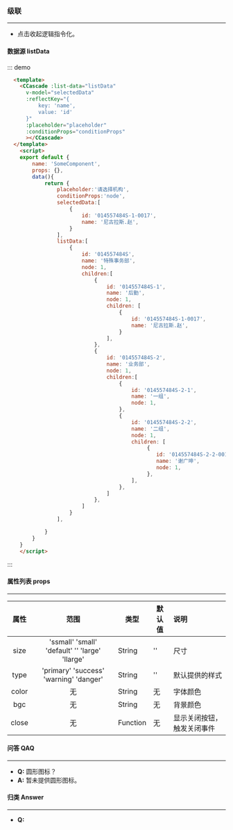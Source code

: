 ### 级联
---
  <ul>
      <li>点击收起逻辑指令化。</li>
  </ul>


#### 数据源 listData
::: demo
```html
  <template>
    <CCascade :list-data="listData"
      v-model="selectedData"
      :reflectKey="{
          key: 'name',
          value: 'id'
      }"
      :placeholder="placeholder"
      :conditionProps="conditionProps"
      ></CCascade>
  </template>
    <script>
    export default {
        name: 'SomeComponent',
        props: {},
        data(){
            return {
                placeholder:'请选择机构',
                conditionProps:'node',
                selectedData:[
                    {
                        id: '014557484S-1-0017',
                        name: '尼古拉斯.赵',
                    }
                ],
                listData:[
                    {
                        id: '014557484S',
                        name: '特殊事务部',
                        node: 1,
                        children:[
                            {
                                id: '014557484S-1',
                                name: '后勤',
                                node: 1,
                                children: [
                                    {
                                        id: '014557484S-1-0017',
                                        name: '尼古拉斯.赵',
                                    }
                                ],
                            },
                            {
                                id: '014557484S-2',
                                name: '业务部',
                                node: 1,
                                children:[
                                    {
                                        id: '014557484S-2-1',
                                        name: '一组',
                                        node: 1,
                                    },
                                    {
                                        id: '014557484S-2-2',
                                        name: '二组',
                                        node: 1,
                                        children: [
                                             {
                                                id: '014557484S-2-2-0017',
                                                name: '谢广坤',
                                                node: 1,
                                             },
                                        ],
                                    },
                                ]
                            },
                        ]
                    }
                ],

            }           
        }
    }
    </script>
```
:::


#### 属性列表 props
---
  |属性|范围|类型|默认值|说明|
  |:-:|:---:|---|---|:---|
  |size|'ssmall' 'small' 'default' '' 'large' 'llarge' |String|''|尺寸|
  |type|'primary' 'success' 'warning' 'danger'| String | ''|默认提供的样式|
  |color|无| String| 无|字体颜色|
  |bgc|无| String| 无|背景颜色|
  |close|无| Function| 无|显示关闭按钮，触发关闭事件|

#### 问答 QAQ
---
  <ul>
    <li><b>Q:</b> 圆形图标？</li>
    <li><b>A:</b> 暂未提供圆形图标。</li>
  </ul>

#### 归类 Answer
---
  <ul>
    <li><b>Q:</b></li>
  </ul>

